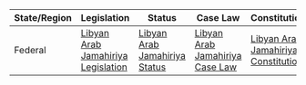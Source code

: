 | State/Region | Legislation                                                  | Status                                                     | Case Law                                                  | Constitution                                              |
|--------------|--------------------------------------------------------------|------------------------------------------------------------|-----------------------------------------------------------|------------------------------------------------------------|
| Federal      | [Libyan Arab Jamahiriya Legislation](https://security-legislation.ly/) | [Libyan Arab Jamahiriya Status](https://eeas.europa.eu/headquarters/headquarters-homepage/718/liyba-and-eu_en) | [Libyan Arab Jamahiriya Case Law](https://www.global-regulation.com/search2.php?jurisdiction=Libya) | [Libyan Arab Jamahiriya Constitution](https://www.constituteproject.org/constitution/Libya_2011?lang=en) |